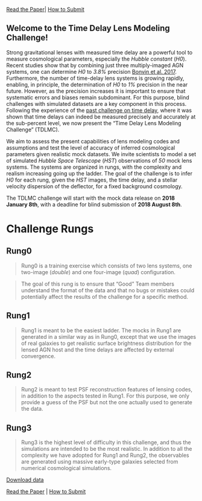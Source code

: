 [Read the Paper](https://www.google.com)| [How to Submit](submit_example.txt)

## [](#Introduction)Welcome to the Time Delay Lens Modeling Challenge!
Strong gravitational lenses with measured time delay are a powerful tool to measure cosmological parameters, especially the _Hubble constant_ (_H0_). Recent studies show that by combining just three multiply-imaged AGN systems, one can determine _H0_  to _3.8%_  precision [Bonvin et al. 2017](https://academic.oup.com/mnras/article-abstract/465/4/4914/2556158?redirectedFrom=fulltext). Furthermore, the number of time-delay lens systems is growing rapidly, enabling, in principle, the determination of _H0_  to _1%_  precision in the near future. However, as the precision increases it is important to ensure that systematic errors and biases remain subdominant. For this purpose, blind challenges with simulated datasets are a key component in this process. Following the experience of the [past challenge on time delay](http://timedelaychallenge.org), where it was shown that time delays can indeed be measured precisely and accurately at the sub-percent level, we now present the “Time Delay Lens Modeling Challenge” (TDLMC).

We aim to assess the present capabilities of lens modeling codes and assumptions and test the level of accuracy of inferred cosmological parameters given realistic mock datasets. We invite scientists to model a set of simulated _Hubble Space Telescope_ (_HST_) observations of _50_  mock lens systems. The systems are organized in rungs, with the complexity and realism increasing going up the ladder. The goal of the challenge is to infer _H0_  for each rung, given the _HST_  images, the time delay, and a stellar velocity dispersion of the deflector, for a fixed background cosmology.

The TDLMC challenge will start with the mock data release on __2018 January 8th__, with a deadline for blind submission of __2018 August 8th__. 

# [](#Data-sets)Challenge Rungs

## [](#Rung-0)Rung0

> Rung0 is a training exercise which consists of two lens systems, one two-image (_double_) and one four-image (_quad_) configuration.

>The goal of this rung is to ensure that “Good” Team members understand the format of the data and that no bugs or mistakes could potentially affect the results of the challenge for a specific method.

## [](#Rung-1)Rung1

> Rung1 is meant to be the easiest ladder. The mocks in Rung1 are generated in a similar way as in Rung0, except that we use the images of real galaxies to get realistic surface brightness distribution for the lensed AGN host and the time delays are affected by external convergence.

## [](#Rung-2)Rung2

> Rung2 is meant to test PSF reconstruction features of lensing codes, in addition to the aspects tested in Rung1. For this purpose, we only provide a guess of the PSF but not the one actually used to generate the data.

## [](#Rung-?)Rung3

> Rung3 is the highest level of difficulty in this challenge, and thus the simulations are intended to be the most realistic. In addition to all the complexity we have adopted for Rung1 and Rung2, the observables are generated using massive early-type galaxies selected from numerical cosmological simulations.

[Download data](download.md)

[Read the Paper](https://www.google.com) |  [How to Submit](submit_example.txt)
